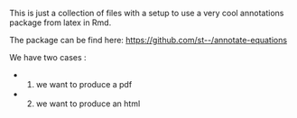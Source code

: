 This is just a collection of files with a setup to use a very cool annotations package from latex in Rmd. 

The package can be find here: https://github.com/st--/annotate-equations

We have two cases : 

- 1. we want to produce a pdf 

- 2. we want to produce an html

